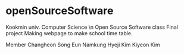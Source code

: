 # openSourceSoftware

Kookmin univ. Computer Science \n
Open Source Software class
Final project
Making webpage to make school time table.

Member
Changheon Song
Eun Namkung
Hyeji Kim
Kiyeon Kim
